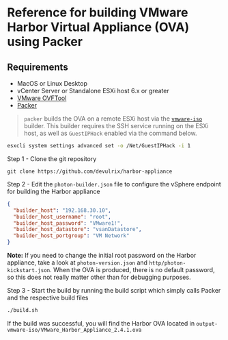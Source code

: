 # Reference for building VMware Harbor Virtual Appliance (OVA) using Packer

## Requirements

* MacOS or Linux Desktop
* vCenter Server or Standalone ESXi host 6.x or greater
* [VMware OVFTool](https://developer.vmware.com/web/tool/4.4.0/ovf)
* [Packer](https://www.packer.io/intro/getting-started/install.html)

> `packer` builds the OVA on a remote ESXi host via the [`vmware-iso`](https://www.packer.io/docs/builders/vmware-iso.html) builder. This builder requires the SSH service running on the ESXi host, as well as `GuestIPHack` enabled via the command below.

```bash
esxcli system settings advanced set -o /Net/GuestIPHack -i 1
```

Step 1 - Clone the git repository

```
git clone https://github.com/devulrix/harbor-appliance
```

Step 2 - Edit the `photon-builder.json` file to configure the vSphere endpoint for building the Harbor appliance

```json
{
  "builder_host": "192.168.30.10",
  "builder_host_username": "root",
  "builder_host_password": "VMware1!",
  "builder_host_datastore": "vsanDatastore",
  "builder_host_portgroup": "VM Network"
}
```

**Note:** If you need to change the initial root password on the Harbor appliance, take a look at `photon-version.json` and `http/photon-kickstart.json`. When the OVA is produced, there is no default password, so this does not really matter other than for debugging purposes.

Step 3 - Start the build by running the build script which simply calls Packer and the respective build files

```bash
./build.sh
````

If the build was successful, you will find the Harbor OVA located in `output-vmware-iso/VMware_Harbor_Appliance_2.4.1.ova`
